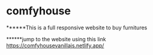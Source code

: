 # comfyhouse

******This is a full responsive website to buy furnitures

******jump to the website using this link https://comfyhousevanillajs.netlify.app/
